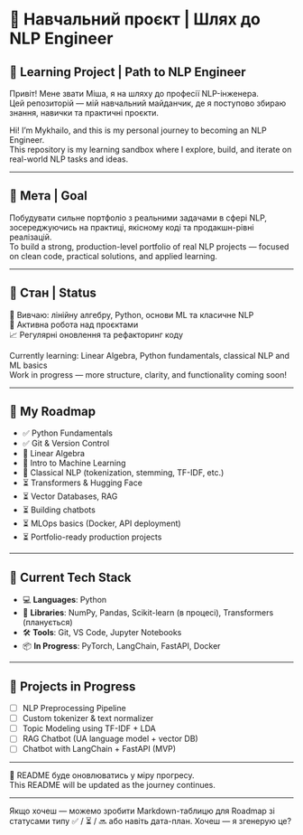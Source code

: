 # 🧠 Навчальний проєкт | Шлях до NLP Engineer  
## 🧠 Learning Project | Path to NLP Engineer

Привіт! Мене звати Міша, я на шляху до професії NLP-інженера.  
Цей репозиторій — мій навчальний майданчик, де я поступово збираю знання, навички та практичні проєкти.

Hi! I’m Mykhailo, and this is my personal journey to becoming an NLP Engineer.  
This repository is my learning sandbox where I explore, build, and iterate on real-world NLP tasks and ideas.

---

## 🎯 Мета | Goal

Побудувати сильне портфоліо з реальними задачами в сфері NLP, зосереджуючись на практиці, якісному коді та продакшн-рівні реалізацій.  
To build a strong, production-level portfolio of real NLP projects — focused on clean code, practical solutions, and applied learning.

---

## 🔧 Стан | Status

🧠 Вивчаю: лінійну алгебру, Python, основи ML та класичне NLP  
🚧 Активна робота над проєктами  
📈 Регулярні оновлення та рефакторинг коду  

Currently learning: Linear Algebra, Python fundamentals, classical NLP and ML basics  
Work in progress — more structure, clarity, and functionality coming soon!

---

## 📍 My Roadmap

- ✅ Python Fundamentals  
- ✅ Git & Version Control  
- 🔄 Linear Algebra  
- 🔄 Intro to Machine Learning  
- 🔄 Classical NLP (tokenization, stemming, TF-IDF, etc.)  
- ⏳ Transformers & Hugging Face  
- ⏳ Vector Databases, RAG  
- ⏳ Building chatbots  
- ⏳ MLOps basics (Docker, API deployment)  
- ⏳ Portfolio-ready production projects

---

## 🧰 Current Tech Stack

- 💻 **Languages**: Python  
- 🧪 **Libraries**: NumPy, Pandas, Scikit-learn (в процесі), Transformers (планується)  
- 🛠️ **Tools**: Git, VS Code, Jupyter Notebooks  
- 📦 **In Progress**: PyTorch, LangChain, FastAPI, Docker

---

## 🚀 Projects in Progress

- [ ] NLP Preprocessing Pipeline  
- [ ] Custom tokenizer & text normalizer  
- [ ] Topic Modeling using TF-IDF + LDA  
- [ ] RAG Chatbot (UA language model + vector DB)  
- [ ] Chatbot with LangChain + FastAPI (MVP)

---

🔁 README буде оновлюватись у міру прогресу.  
This README will be updated as the journey continues.

---

Якщо хочеш — можемо зробити Markdown-таблицю для Roadmap зі статусами типу ✅ / ⏳ / 🔜 або навіть дата-план. Хочеш — я згенерую це?